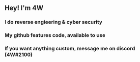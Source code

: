 ## Hey! I'm 4W

### I do reverse engieering & cyber security
### My github features code, available to use
### If you want anything custom, message me on discord (4W#2100)

